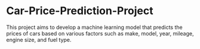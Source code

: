 # Car-Price-Prediction-Project
This project aims to develop a machine learning model that predicts the prices of cars based on various factors such as make, model, year, mileage, engine size, and fuel type.
